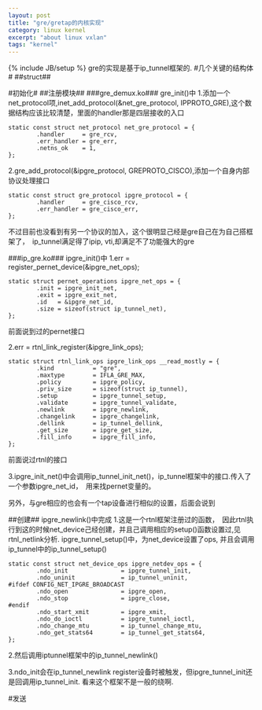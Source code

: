 ```yaml
---
layout: post
title: "gre/gretap的内核实现"
category: linux kernel
excerpt: "about linux vxlan"
tags: "kernel"
---
```

{% include JB/setup %}
gre的实现是基于ip_tunnel框架的.
#几个关键的结构体#
##struct##

#初始化#
##注册模块##
###gre_demux.ko###
gre_init()中
1.添加一个net_protocol项,inet_add_protocol(&net_gre_protocol, IPPROTO_GRE),这个数据结构应该比较清楚，里面的handler那是四层接收的入口

    static const struct net_protocol net_gre_protocol = {
            .handler     = gre_rcv,
            .err_handler = gre_err,
            .netns_ok    = 1,
    };

2.gre_add_protocol(&ipgre_protocol, GREPROTO_CISCO),添加一个自身内部协议处理接口

    static const struct gre_protocol ipgre_protocol = {
            .handler     = gre_cisco_rcv,
            .err_handler = gre_cisco_err,
    };

不过目前也没看到有另一个协议的加入，这个很明显己经是gre自己在为自己搭框架了，　ip_tunnel满足得了ipip, vti,却满足不了功能强大的gre

###ip_gre.ko###
ipgre_init()中
1.err = register_pernet_device(&ipgre_net_ops);

    static struct pernet_operations ipgre_net_ops = {
            .init = ipgre_init_net,
            .exit = ipgre_exit_net,
            .id   = &ipgre_net_id,
            .size = sizeof(struct ip_tunnel_net),
    };

前面说到过的pernet接口

2.err = rtnl_link_register(&ipgre_link_ops);

    static struct rtnl_link_ops ipgre_link_ops __read_mostly = {
            .kind           = "gre",
            .maxtype        = IFLA_GRE_MAX,
            .policy         = ipgre_policy,
            .priv_size      = sizeof(struct ip_tunnel),
            .setup          = ipgre_tunnel_setup,
            .validate       = ipgre_tunnel_validate,
            .newlink        = ipgre_newlink,
            .changelink     = ipgre_changelink,
            .dellink        = ip_tunnel_dellink,
            .get_size       = ipgre_get_size,
            .fill_info      = ipgre_fill_info,
    };

前面说过rtnl的接口

3.ipgre_init_net()中会调用ip_tunnel_init_net()，ip_tunnel框架中的接口.传入了一个参数ipgre_net_id，　用来找pernet变量的。

另外，与gre相应的也会有一个tap设备进行相似的设置，后面会说到

##创建##
ipgre_newlink()中完成
1.这是一个rtnl框架注册过的函数，　因此rtnl执行到这的时候net_device己经创建，并且己调用相应的setup()函数设置过,见rtnl_netlink分析.
ipgre_tunnel_setup()中，为net_device设置了ops, 并且会调用ip_tunnel中的ip_tunnel_setup()

    static const struct net_device_ops ipgre_netdev_ops = {
            .ndo_init               = ipgre_tunnel_init,
            .ndo_uninit             = ip_tunnel_uninit,
    #ifdef CONFIG_NET_IPGRE_BROADCAST
            .ndo_open               = ipgre_open,
            .ndo_stop               = ipgre_close,
    #endif
            .ndo_start_xmit         = ipgre_xmit,
            .ndo_do_ioctl           = ipgre_tunnel_ioctl,
            .ndo_change_mtu         = ip_tunnel_change_mtu,
            .ndo_get_stats64        = ip_tunnel_get_stats64,
    };

2.然后调用iptunnel框架中的ip_tunnel_newlink()

3.ndo_init会在ip_tunnel_newlink register设备时被触发，但ipgre_tunnel_init还是回调用ip_tunnel_init. 看来这个框架不是一般的绕啊.


#发送

